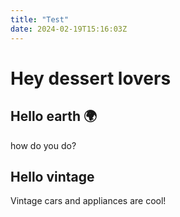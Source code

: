 ```yaml
---
title: "Test"
date: 2024-02-19T15:16:03Z
---
```


# Hey dessert lovers

## Hello earth 🌍


how do you do?

## Hello vintage

Vintage cars and appliances are cool!


